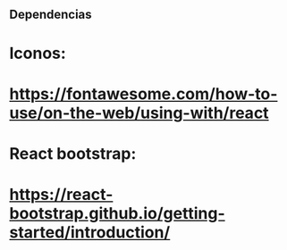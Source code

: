## Dependencias

# Iconos:
# https://fontawesome.com/how-to-use/on-the-web/using-with/react

# React bootstrap:
# https://react-bootstrap.github.io/getting-started/introduction/
